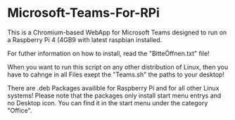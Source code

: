 # Microsoft-Teams-For-RPi
This is a Chromium-based WebApp for Microsoft Teams designed to run on a Raspberry Pi 4 (4GB9 with latest raspbian installed.

For futher information on how to install, read the "BitteÖffnen.txt" file!

When you want to run this script on any other distribution of Linux, then you have to cahnge in all Files exept the "Teams.sh" the paths to your desktop!

There are .deb Packages availible for Raspberry Pi and for all other Linux systems!
Please note that the packages only install start menu entrys and no Desktop icon. You can find it in the start menu under the category "Office".
